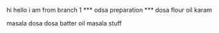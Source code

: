 hi 
hello
i am from branch 1
*** odsa preparation ***
dosa flour
oil
karam
 

 masala dosa
 dosa batter
 oil
 masala stuff
 